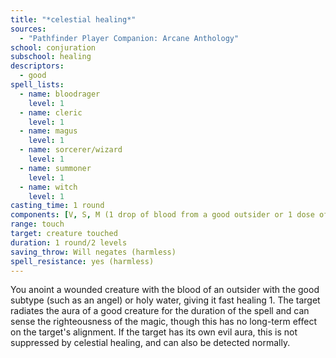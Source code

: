 ```yaml
---
title: "*celestial healing*"
sources:
  - "Pathfinder Player Companion: Arcane Anthology"
school: conjuration
subschool: healing
descriptors:
  - good
spell_lists:
  - name: bloodrager
    level: 1
  - name: cleric
    level: 1
  - name: magus
    level: 1
  - name: sorcerer/wizard
    level: 1
  - name: summoner
    level: 1
  - name: witch
    level: 1
casting_time: 1 round
components: [V, S, M (1 drop of blood from a good outsider or 1 dose of holy water)]
range: touch
target: creature touched
duration: 1 round/2 levels
saving_throw: Will negates (harmless)
spell_resistance: yes (harmless)
---
```


You anoint a wounded creature with the blood of an outsider with the good subtype (such as an angel) or holy water, giving it fast healing 1. The target radiates the aura of a good creature for the duration of the spell and can sense the righteousness of the magic, though this has no long-term effect on the target's alignment. If the target has its own evil aura, this is not suppressed by celestial healing, and can also be detected normally.
